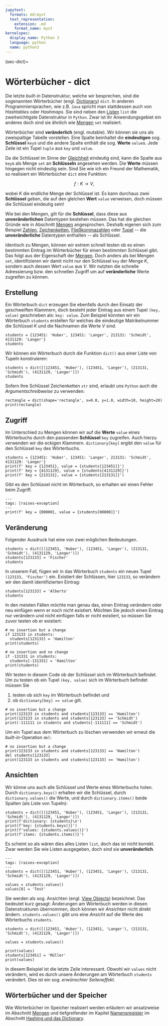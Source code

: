 ```yaml
---
jupytext:
  formats: md:myst
  text_representation:
    extension: .md
    format_name: myst
kernelspec:
  display_name: Python 3
  language: python
  name: python3
---
```


(sec-dict)=
# Wörterbücher - dict

Die letzte *built-in* Datenstruktur, welche wir besprechen, sind die sogenannten Wörterbücher (engl. [Dictionary](https://docs.python.org/3/library/stdtypes.html#dict)) ``dict``.
In anderen Programmiersprachen, wie z.B. ``Java`` spricht man stattdessen auch von *Hashtables* oder *Hashmaps*.
Sie sind neben den [Listen](sec-list) ``list`` die zweitwichtigste Datenstruktur in ``Python``.
Zwar ist ihr Anwendungsgebiet ein anderes doch sind sie ähnlich wie [Mengen](sec-set) ``set`` realisiert.

Wörterbücher sind **veränderlich** (engl. mutable).
Wir können sie uns als zweispaltige Tabelle vorstellen.
Eine Spalte beinhaltet die **eindeutigen** sog. **Schlüssel** ``key``s und die andere Spalte enthält die sog. **Werte**  ``value``s.
Jede Zeile ist ein Tupel ``tuple`` aus ``key`` und ``value``.

Da die Schlüssel im Sinne der [Gleichheit](warning-equality-and-identity) eindeutig sind, kann die Spalte aus ``key``s als Menge ``set`` an **Schlüsseln** angesehen werden.
Die **Werte** müssen hingegen nicht eindeutig sein.
Sind Sie wie ich ein Freund der Mathematik, so realisiert ein Wörterbücher ``dict`` eine Funktion:

$$f : K \rightarrow V,$$

wobei $K$ die endliche Menge der Schlüssel ist.
Es kann durchaus zwei **Schlüssel** geben, die auf den gleichen **Wert** ``value`` verweisen, doch müssen die Schlüssel eindeutig sein!

Wie bei den Mengen, gilt für die **Schlüssel**, dass diese aus **unveränderlichen** Datentypen bestehen müssen.
Das hat die gleichen Gründe wie in Abschnitt [Mengen](sec-set) angesprochen.
Deshalb eigenen sich zum Beispiel [Zahlen](sec-int), [Zeichenketten](sec-string), [Fließkommazahlen](sec-float) oder [Tupel](sec-tuple) -- die **unveränderliche** Datentypen enthalten -- als Schlüssel.

Identisch zu Mengen, können wir extrem schnell testen ob es einen bestimmten Eintrag im Wörterbücher für einen bestimmten Schlüssel gibt.
Das folgt aus der Eigenschaft der [Mengen](sec-set).
Doch anders als bei Mengen ``set``, identifizieren wir damit nicht nur den Schlüssel ``key`` der Menge $K$, sondern auch dessen Wert ``value`` aus $V$.
Wir nutzten die schnelle Adressierung bzw. den schnellen Zugriff um auf **veränderliche** Werte zugreifen zu können.

## Erstellung

Ein Wörterbuch ``dict`` erzeugen Sie ebenfalls durch den Einsatz der geschweiften Klammern, doch besteht jeder Eintrag aus einem Tupel ``(key, value)`` geschrieben als: ``key: value``.
Zum Beispiel könnten wir ein Wörterbuch ``students`` erstellen für welches die eindeutige Matrikelnummer die Schlüssel $K$ und die Nachnamen die Werte $V$ sind.

```{code-cell} python3
students = {123451: 'Huber', 123451: 'Langer', 213131: 'Schmidt', 4131129: 'Langer'}
students
```

Wir können ein Wörterbuch durch die Funktion ``dict()`` aus einer Liste von Tupeln konstruieren:

```{code-cell} python3
students = dict([(123451, 'Huber'), (123451, 'Langer'), (213131, 'Schmidt'), (4131129, 'Langer')])
students
```

Sofern Ihre Schlüssel Zeichenketten ``str`` sind, erlaubt uns ``Python`` auch die *Argumentschreibweise* zu verwenden:

```{code-cell} python3
rectangle = dict(shape='rectangle', x=0.0, y=1.0, width=10, height=20)
print(rectangle)
```

## Zugriff

Im Unterschied zu Mengen können wir auf die **Werte** ``value`` eines Wörterbuchs durch den passenden **Schlüssel** ``key`` zugreifen.
Auch hierzu verwenden wir die eckigen Klammern.
``dictionary[key]`` ergibt den ``value`` für den Schlüssel ``key`` des Wörterbuchs.

```{code-cell} python3
students = {123451: 'Huber', 123451: 'Langer', 213131: 'Schmidt', 4131129: 'Langer'}
print(f' key = {123451}, value = {students[123451]}')
print(f' key = {4131129}, value = {students[4131129]}')
print(f' key = {213131}, value = {students[213131]}')
```

Gibt es den Schlüssel nicht im Wörterbuch, so erhalten wir einen Fehler beim Zugriff.

```{code-cell} python3
---
tags: [raises-exception]
---
print(f' key = {00000}, value = {students[00000]}')
```

## Veränderung

Folgender Ausdruck hat eine von zwei möglichen Bedeutungen.

```{code-cell} python3
students = dict([(123451, 'Huber'), (123451, 'Langer'), (213131, 'Schmidt'), (4131129, 'Langer')])
students[123133] = 'Fischer'
students
```

In unserem Fall, fügen wir in das Wörterbuch ``students`` ein neues Tupel ``(123133, 'Fischer')`` ein.
Existiert der Schlüssen, hier ``123133``, so verändern wir den damit identifizierten Eintrag:

```{code-cell} python3
students[123133] = 'Alberto'
students
```

In den meisten Fällen möchte man genau das, einen Eintrag verändern oder neu einfügen wenn er noch nicht existiert.
Möchten Sie jedoch einen Eintrag nur verändern und nicht einfügen falls er nicht existiert, so müssen Sie zuvor testen ob er existiert:

```{code-cell} python3
# no insertion but a change
if 123133 in students:
  students[123133] = 'Hamilton'
print(students)

# no insertion and no change
if -131331 in students:
  students[-131331] = 'Hamilton'
print(students)
```

Wir testen in diesem Code ob der Schlüssel sich im Wörterbuch befindet.
Um zu testen ob ein Tupel ``(key, value)`` sich im Wörterbuch befindet müssen Sie

1. testen ob sich ``key`` im Wörterbuch befindet und
2. ob ``dictionary[key] == value`` gilt.


```{code-cell} python3
# no insertion but a change
print(123133 in students and students[123133] == 'Hamilton')
print(123133 in students and students[123133] == 'Schmidt')
print(-111111 in students and students[-111111] == 'Schmidt')
```

Um ein Tupel aus dem Wörterbuch zu löschen verwenden wir erneut die *built-in*-Operation ``del``:

```{code-cell} python3
# no insertion but a change
print(123133 in students and students[123133] == 'Hamilton')
del students[123133]
print(123133 in students and students[123133] == 'Hamilton')
```

## Ansichten

Wir könne uns auch alle Schlüssel und Werte eines Wörterbuchs holen.
Durch ``dictionary.keys()`` erhalten wir die Schlüssel, durch ``dictionary.values()`` die Werte, und durch ``dictionary.items()`` beide Spalten (als Liste von Tupeln):

```{code-cell} python3
students = dict([(123451, 'Huber'), (123451, 'Langer'), (213131, 'Schmidt'), (4131129, 'Langer')])
print(f'dictionary: {students}\n')
print(f'key: {students.keys()}')
print(f'values: {students.values()}')
print(f'items: {students.items()}')
```

Es scheint so als wären dies alles Listen ``list``, doch das ist nicht korrekt.
Zwar werden Sie wie Listen ausgegeben, doch sind sie **unveränderlich**.

```{code-cell} python3
---
tags: [raises-exception]
---
students = dict([(123451, 'Huber'), (123451, 'Langer'), (213131, 'Schmidt'), (4131129, 'Langer')])

values = students.values()
values[0] = 'Test'
```

Sie werden als sog. Ansichten (engl. [View Objects](https://docs.python.org/3/library/stdtypes.html#dict-views)) bezeichnet.
Das bedeutet kurz gesagt: Änderungen am Wörterbuch werden in diesen Datenstrukturen übernommen, doch können wir *Ansichten* nicht direkt ändern.
``students.values()`` gibt uns eine *Ansicht* auf die Werte des Wörterbuchs ``students``.

```{code-cell} python3
students = dict([(123451, 'Huber'), (123451, 'Langer'), (213131, 'Schmidt'), (4131129, 'Langer')])

values = students.values()

print(values)
students[123451] = 'Müller'
print(values)
```

In diesem Beispiel ist die letzte Zeile interessant.
Obwohl wir ``values`` nicht verändern, wird es durch unsere Änderungen am Wörterbuch ``students`` verändert.
Dies ist ein sog. *erwünschter Seiteneffekt*.

## Wörterbücher und der Speicher

Wie Wörterbücher im Speicher realisiert werden erläutern wir ansatzweise im Abschnitt [Mengen](sec-set) und tiefgreifender im Kapitel [Namensregister](sec-name-register) im Abschnitt [Hashing und das Dictionary](sec-hashing).